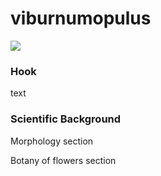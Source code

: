 # viburnumopulus

<a href="https://www.juncture-digital.org"><img src="https://juncture-digital.github.io/juncture/static/images/ve-button.png"></a>

<param ve-config 
       title="The Guelder Rose: A National Unifier in Eastern Europe...?"
       author="Anna Hogarth, Nidhish Birhade, and Matt Turetsky"
       layout="vertical">

### Hook
text

### Scientific Background

Morphology section

Botany of flowers section
<param ve-iframe src="https://www.biodiversitylibrary.org/page/21105465">
